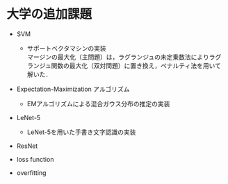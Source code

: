 # 大学の追加課題
- SVM
	- サポートベクタマシンの実装  
	マージンの最大化（主問題）は，ラグランジュの未定乗数法によりラグランジュ関数の最大化（双対問題）に置き換え，ペナルティ法を用いて解いた．  

- Expectation-Maximization アルゴリズム
	- EMアルゴリズムによる混合ガウス分布の推定の実装  

- LeNet-5
  - LeNet-5を用いた手書き文字認識の実装

- ResNet


- loss function
- overfitting



